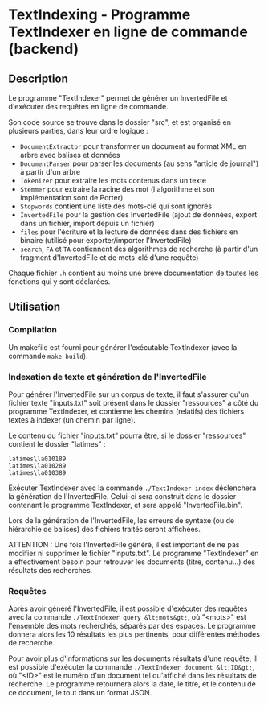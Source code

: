 # TextIndexing - Programme TextIndexer en ligne de commande (backend)

## Description

Le programme "TextIndexer" permet de générer un InvertedFile et d'exécuter des requêtes en ligne de commande.

Son code source se trouve dans le dossier "src", et est organisé en plusieurs parties, dans leur ordre logique :
- `DocumentExtractor` pour transformer un document au format XML en arbre avec balises et données
- `DocumentParser` pour parser les documents (au sens "article de journal") à partir d'un arbre
- `Tokenizer` pour extraire les mots contenus dans un texte
- `Stemmer` pour extraire la racine des mot (l'algorithme et son implémentation sont de Porter)
- `Stopwords` contient une liste des mots-clé qui sont ignorés
- `InvertedFile` pour la gestion des InvertedFile (ajout de données, export dans un fichier, import depuis un fichier)
- `files` pour l'écriture et la lecture de données dans des fichiers en binaire (utilisé pour exporter/importer l'InvertedFile)
- `search`, `FA` et `TA` contiennent des algorithmes de recherche (à partir d'un fragment d'InvertedFile et de mots-clé d'une requête)

Chaque fichier `.h` contient au moins une brève documentation de toutes les fonctions qui y sont déclarées.

## Utilisation

### Compilation

Un makefile est fourni pour générer l'exécutable TextIndexer (avec la commande `make build`).

### Indexation de texte et génération de l'InvertedFile

Pour générer l'InvertedFile sur un corpus de texte, il faut s'assurer qu'un fichier texte
"inputs.txt" soit présent dans le dossier "ressources" à côté du programme TextIndexer,
et contienne les chemins (relatifs) des fichiers textes à indexer (un chemin par ligne).

Le contenu du fichier "inputs.txt" pourra être, si le dossier "ressources" contient le dossier "latimes" :
```
latimes\la010189
latimes\la010289
latimes\la010389
```

Exécuter TextIndexer avec la commande `./TextIndexer index` déclenchera la génération de l'InvertedFile.
Celui-ci sera construit dans le dossier contenant le programme TextIndexer, et sera appelé "InvertedFile.bin".

Lors de la génération de l'InvertedFile, les erreurs de syntaxe (ou de hiérarchie de balises) des fichiers traités seront affichées.

ATTENTION : Une fois l'InvertedFile généré, il est important de ne pas modifier ni supprimer le fichier "inputs.txt".
Le programme "TextIndexer" en a effectivement besoin pour retrouver les documents (titre, contenu...) des résultats des recherches.

### Requêtes

Après avoir généré l'InvertedFile, il est possible d'exécuter des requêtes avec la commande `./TextIndexer query &lt;mots&gt;`,
où "&lt;mots&gt;" est l'ensemble des mots recherchés, séparés par des espaces.
Le programme donnera alors les 10 résultats les plus pertinents, pour différentes méthodes de recherche.

Pour avoir plus d'informations sur les documents résultats d'une requête, il est possible d'exécuter la commande `./TextIndexer document &lt;ID&gt;`,
où "&lt;ID&gt;" est le numéro d'un document tel qu'affiché dans les résultats de recherche.
Le programme retournera alors la date, le titre, et le contenu de ce document, le tout dans un format JSON.

